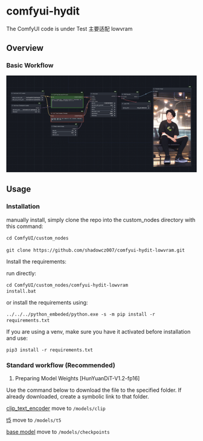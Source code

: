 # comfyui-hydit
The ComfyUI code is under Test
主要适配 lowvram 


## Overview


### Basic Workflow
[![](./img/basic_workflow.png)](./workflow/hydit-basic-workflow.json)




## Usage
### Installation

manually install, simply clone the repo into the custom_nodes directory with this command:

```
cd ComfyUI/custom_nodes

git clone https://github.com/shadowcz007/comfyui-hydit-lowvram.git

```

Install the requirements:

run directly:

```
cd ComfyUI/custom_nodes/comfyui-hydit-lowvram
install.bat
```

or install the requirements using:

```
../../../python_embeded/python.exe -s -m pip install -r requirements.txt
```

If you are using a venv, make sure you have it activated before installation and use:

```
pip3 install -r requirements.txt
```


### Standard workflow (Recommended)

1. Preparing Model Weights [HunYuanDiT-V1.2-fp16]

Use the command below to download the file to the specified folder. If already downloaded, create a symbolic link to that folder.

[clip_text_encoder](https://huggingface.co/bdsqlsz/HunYuanDiT-V1.2-fp16-pruned/blob/main/clip/pytorch_model.bin) move to ```/models/clip```


[t5](https://huggingface.co/bdsqlsz/HunYuanDiT-V1.2-fp16-pruned/blob/main/mt5/pytorch_model.bin) move to ```/models/t5```


[base model](https://huggingface.co/bdsqlsz/HunYuanDiT-V1.2-fp16-pruned/blob/main/denoiser/pytorch_model_module.pt)  move to ```/models/checkpoints```

<!-- 
2. Preparing LoRa Weights

```shell
# Put LoRa weights trained by Kohya in ComfyUI/models/loras
cp ${HunyuanDiT}/kohya_ss/outputs/last-step{xxxx}.safetensors ${ComfyUI}/models/loras

# (Optional) Put LoRa weights trained by official scripts in ComfyUI/models/loras
python convert_hunyuan_to_coimfyui_lora.py \
      --lora_path ${HunyuanDiT}/log_EXP/001-lora_porcelain_ema_rank64/checkpoints/0000100.pt/adapter_model.safetensors \
      --save_lora_path ${ComfyUI}/models/loras/adapter_model_convert.safetensors

# update the `lora.py` file
cp ${ComfyUI}/custom_nodes/comfyui-hydit/lora.py ${ComfyUI}/comfy/lora.py
``` -->
